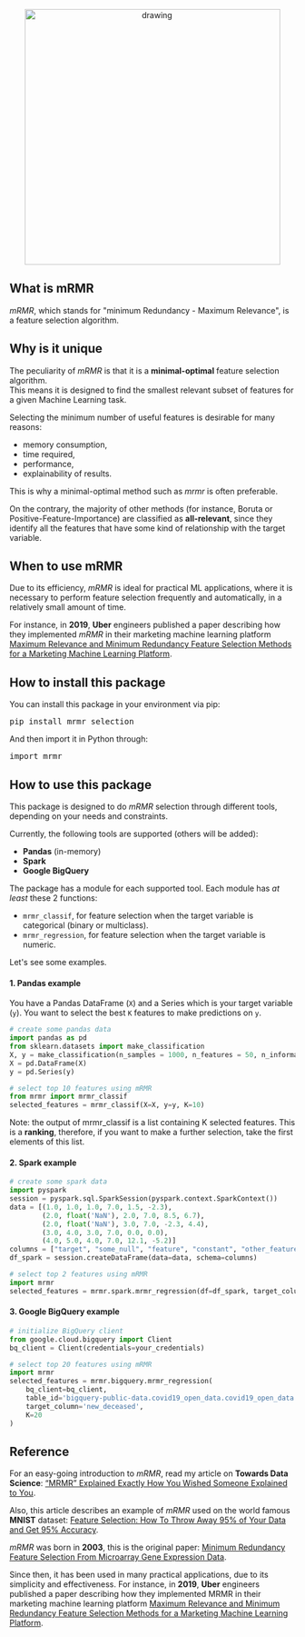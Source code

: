 <p align="center">
<img src="./docs/img/mrmr_logo_white_bck.png" alt="drawing" width="450"/>
</p>

## What is mRMR

*mRMR*, which stands for "minimum Redundancy - Maximum Relevance", is a feature selection algorithm.

## Why is it unique

The peculiarity of *mRMR* is that it is a **minimal-optimal** feature selection algorithm. <br/>
This means it is designed to find the smallest relevant subset of features for a given Machine Learning task.

Selecting the minimum number of useful features is desirable for many reasons:
- memory consumption,
- time required,
- performance,
- explainability of results.

This is why a minimal-optimal method such as *mrmr* is often preferable.

On the contrary, the majority of other methods (for instance, Boruta or Positive-Feature-Importance) are classified as **all-relevant**, 
since they identify all the features that have some kind of relationship with the target variable.

## When to use mRMR

Due to its efficiency, *mRMR* is ideal for practical ML applications, 
where it is necessary to perform feature selection frequently and automatically, 
in a relatively small amount of time.

For instance, in **2019**, **Uber** engineers published a paper describing how they implemented 
*mRMR* in their marketing machine learning platform [Maximum Relevance and Minimum Redundancy Feature Selection Methods for a Marketing Machine Learning Platform](https://eng.uber.com/research/maximum-relevance-and-minimum-redundancy-feature-selection-methods-for-a-marketing-machine-learning-platform/).

## How to install this package

You can install this package in your environment via pip:

<pre>
pip install mrmr_selection
</pre>

And then import it in Python through:

<pre>
import mrmr
</pre>

## How to use this package

This package is designed to do *mRMR* selection through different tools, depending on your needs and constraints.

Currently, the following tools are supported (others will be added):
- **Pandas** (in-memory)
- **Spark**
- **Google BigQuery**

The package has a module for each supported tool. Each module has *at least* these 2 functions:
- `mrmr_classif`, for feature selection when the target variable is categorical (binary or multiclass).
- `mrmr_regression`, for feature selection when the target variable is numeric.

Let's see some examples.

#### 1. Pandas example
You have a Pandas DataFrame (`X`) and a Series which is your target variable (`y`).
You want to select the best `K` features to make predictions on `y`.

```python
# create some pandas data
import pandas as pd
from sklearn.datasets import make_classification
X, y = make_classification(n_samples = 1000, n_features = 50, n_informative = 10, n_redundant = 40)
X = pd.DataFrame(X)
y = pd.Series(y)

# select top 10 features using mRMR
from mrmr import mrmr_classif
selected_features = mrmr_classif(X=X, y=y, K=10)
```

Note: the output of mrmr_classif is a list containing K selected features. This is a **ranking**, therefore, if you want to make a further selection, take the first elements of this list.

#### 2. Spark example

```python
# create some spark data
import pyspark
session = pyspark.sql.SparkSession(pyspark.context.SparkContext())
data = [(1.0, 1.0, 1.0, 7.0, 1.5, -2.3), 
        (2.0, float('NaN'), 2.0, 7.0, 8.5, 6.7), 
        (2.0, float('NaN'), 3.0, 7.0, -2.3, 4.4),
        (3.0, 4.0, 3.0, 7.0, 0.0, 0.0),
        (4.0, 5.0, 4.0, 7.0, 12.1, -5.2)]
columns = ["target", "some_null", "feature", "constant", "other_feature", "another_feature"]
df_spark = session.createDataFrame(data=data, schema=columns)

# select top 2 features using mRMR
import mrmr
selected_features = mrmr.spark.mrmr_regression(df=df_spark, target_column="target", K=2)
```

#### 3. Google BigQuery example

```python
# initialize BigQuery client
from google.cloud.bigquery import Client
bq_client = Client(credentials=your_credentials)

# select top 20 features using mRMR
import mrmr
selected_features = mrmr.bigquery.mrmr_regression(
    bq_client=bq_client,
    table_id='bigquery-public-data.covid19_open_data.covid19_open_data',
    target_column='new_deceased',
    K=20
)
```


## Reference

For an easy-going introduction to *mRMR*, read my article on **Towards Data Science**: [“MRMR” Explained Exactly How You Wished Someone Explained to You](https://towardsdatascience.com/mrmr-explained-exactly-how-you-wished-someone-explained-to-you-9cf4ed27458b).

Also, this article describes an example of *mRMR* used on the world famous **MNIST** dataset: [Feature Selection: How To Throw Away 95% of Your Data and Get 95% Accuracy](https://towardsdatascience.com/feature-selection-how-to-throw-away-95-of-your-data-and-get-95-accuracy-ad41ca016877).

*mRMR* was born in **2003**, this is the original paper: [Minimum Redundancy Feature Selection From Microarray Gene Expression Data](https://www.researchgate.net/publication/4033100_Minimum_Redundancy_Feature_Selection_From_Microarray_Gene_Expression_Data).

Since then, it has been used in many practical applications, due to its simplicity and effectiveness.
For instance, in **2019**, **Uber** engineers published a paper describing how they implemented MRMR in their marketing machine learning platform [Maximum Relevance and Minimum Redundancy Feature Selection Methods for a Marketing Machine Learning Platform](https://eng.uber.com/research/maximum-relevance-and-minimum-redundancy-feature-selection-methods-for-a-marketing-machine-learning-platform/).
